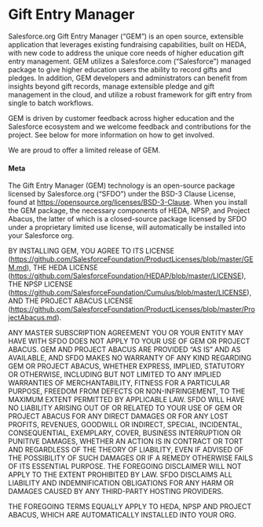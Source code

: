 # Gift Entry Manager

Salesforce.org Gift Entry Manager (“GEM”) is an open source, extensible application that leverages existing fundraising capabilities, built on HEDA, with new code to address the unique core needs of higher education gift entry management. GEM  utilizes a Salesforce.com (“Salesforce”) managed package to give higher education users the ability to record gifts and pledges. In addition, GEM developers and administrators can benefit from insights beyond gift records, manage extensible pledge and gift management in the cloud, and utilize a robust framework for gift entry from single to batch workflows. 

GEM is driven by customer feedback across higher education and the Salesforce ecosystem and we welcome feedback and contributions for the project. See below for more information on how to get involved.

We are proud to offer a limited release of GEM.

#### Meta

The Gift Entry Manager (GEM) technology is an open-source package licensed by Salesforce.org (“SFDO”) under the BSD-3 Clause License, found at https://opensource.org/licenses/BSD-3-Clause.  When you install the GEM package, the necessary components of HEDA, NPSP, and Project Abacus, the latter of which is a closed-source package licensed by SFDO under a proprietary limited use license, will automatically be installed into your Salesforce org. 

BY INSTALLING GEM, YOU AGREE TO ITS LICENSE (https://github.com/SalesforceFoundation/ProductLicenses/blob/master/GEM.md), THE HEDA LICENSE (https://github.com/SalesforceFoundation/HEDAP/blob/master/LICENSE), THE NPSP LICENSE (https://github.com/SalesforceFoundation/Cumulus/blob/master/LICENSE), AND THE PROJECT ABACUS LICENSE (https://github.com/SalesforceFoundation/ProductLicenses/blob/master/ProjectAbacus.md). 

ANY MASTER SUBSCRIPTION AGREEMENT YOU OR YOUR ENTITY MAY HAVE WITH SFDO DOES NOT APPLY TO YOUR USE OF GEM OR PROJECT ABACUS. GEM AND PROJECT ABACUS ARE PROVIDED “AS IS” AND AS AVAILABLE, AND SFDO MAKES NO WARRANTY OF ANY KIND REGARDING GEM OR PROJECT ABACUS, WHETHER EXPRESS, IMPLIED, STATUTORY OR OTHERWISE, INCLUDING BUT NOT LIMITED TO ANY IMPLIED WARRANTIES OF MERCHANTABILITY, FITNESS FOR A PARTICULAR PURPOSE, FREEDOM FROM DEFECTS OR NON-INFRINGEMENT, TO THE MAXIMUM EXTENT PERMITTED BY APPLICABLE LAW. SFDO WILL HAVE NO LIABILITY ARISING OUT OF OR RELATED TO YOUR USE OF GEM OR PROJECT ABACUS FOR ANY DIRECT DAMAGES OR FOR ANY LOST PROFITS, REVENUES, GOODWILL OR INDIRECT, SPECIAL, INCIDENTAL, CONSEQUENTIAL, EXEMPLARY, COVER, BUSINESS INTERRUPTION OR PUNITIVE DAMAGES, WHETHER AN ACTION IS IN CONTRACT OR TORT AND REGARDLESS OF THE THEORY OF LIABILITY, EVEN IF ADVISED OF THE POSSIBILITY OF SUCH DAMAGES OR IF A REMEDY OTHERWISE FAILS OF ITS ESSENTIAL PURPOSE. THE FOREGOING DISCLAIMER WILL NOT APPLY TO THE EXTENT PROHIBITED BY LAW. SFDO DISCLAIMS ALL LIABILITY AND INDEMNIFICATION OBLIGATIONS FOR ANY HARM OR DAMAGES CAUSED BY ANY THIRD-PARTY HOSTING PROVIDERS. 

THE FOREGOING TERMS EQUALLY APPLY TO HEDA, NPSP AND PROJECT ABACUS, WHICH ARE AUTOMATICALLY INSTALLED INTO YOUR ORG.

